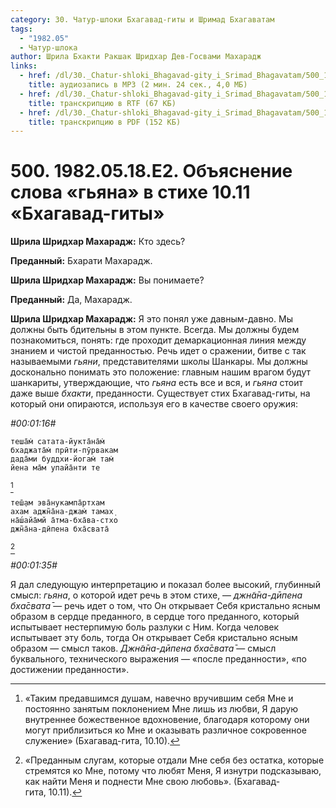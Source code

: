```yaml
---
category: 30. Чатур-шлоки Бхагавад-гиты и Шримад Бхагаватам
tags:
  - "1982.05"
  - Чатур-шлока
author: Шрила Бхакти Ракшак Шридхар Дев-Госвами Махарадж
links:
  - href: /dl/30._Chatur-shloki_Bhagavad-gity_i_Srimad_Bhagavatam/500_1982.05.18.E2_SridharMj_Objasnenie_slova_gjana_v_stihe_10.11_Bhagavad-gity.mp3
    title: аудиозапись в MP3 (2 мин. 24 сек., 4,0 МБ)
  - href: /dl/30._Chatur-shloki_Bhagavad-gity_i_Srimad_Bhagavatam/500_1982.05.18.E2_SridharMj_Objasnenie_slova_gjana_v_stihe_10.11_Bhagavad-gity.rtf
    title: транскрипцию в RTF (67 КБ)
  - href: /dl/30._Chatur-shloki_Bhagavad-gity_i_Srimad_Bhagavatam/500_1982.05.18.E2_SridharMj_Objasnenie_slova_gjana_v_stihe_10.11_Bhagavad-gity.pdf
    title: транскрипцию в PDF (152 КБ)
---
```


# 500. 1982.05.18.E2. Объяснение слова «гьяна» в стихе 10.11 «Бхагавад-гиты»

**Шрила Шридхар Махарадж:** Кто здесь?

**Преданный:** Бхарати Махарадж.

**Шрила Шридхар Махарадж:** Вы понимаете?

**Преданный:** Да, Махарадж.

**Шрила Шридхар Махарадж:** Я это понял уже давным-давно. Мы должны быть бдительны в этом пункте. Всегда. Мы должны будем познакомиться, понять: где проходит демаркационная линия между знанием и чистой преданностью. Речь идет о сражении, битве с так называемыми *гьяни*, представителями школы Шанкары. Мы должны досконально понимать это положение: главным нашим врагом будут шанкариты, утверждающие, что *гьяна* есть все и вся, и *гьяна* стоит даже выше *бхакти*, преданности. Существует стих Бхагавад-гиты, на который они опираются, используя его в качестве своего оружия:

*#00:01:16#*

    теша̄м̇ сатата-йукта̄на̄м̇
    бхаджата̄м̇ прӣти-пӯрвакам
    дада̄ми буддхи-йогам̇ там̇
    йена ма̄м упайа̄нти те
[^_ftn1]

    теш̣̄ам эва̄нукампа̄ртхам
    ахам аджн̃а̄на-джам̇ тамах̣
    на̄ш́айа̄мй а̄тма-бха̄ва-стхо
    джн̃а̄на-дӣпена бха̄свата̄
[^_ftn2]

*#00:01:35#*

Я дал следующую интерпретацию и показал более высокий, глубинный смысл: *гьяна*, о которой идет речь в этом стихе, — *джн̃а̄на-дӣпена бха̄свата̄* — речь идет о том, что Он открывает Себя кристально ясным образом в сердце преданного, в сердце того преданного, который испытывает нестерпимую боль разлуки с Ним. Когда человек испытывает эту боль, тогда Он открывает Себя кристально ясным образом — смысл таков. *Джн̃а̄на-дӣпена бха̄свата̄* — смысл буквального, технического выражения — «после преданности», «по достижении преданности».



[^_ftn1]: «Таким предавшимся душам, навечно вручившим себя Мне и постоянно занятым поклонением Мне лишь из любви, Я дарую внутреннее божественное вдохновение, благодаря которому они могут приблизиться ко Мне и оказывать различное сокровенное служение» (Бхагавад-гита, 10.10).

[^_ftn2]: «Преданным слугам, которые отдали Мне себя без остатка, которые стремятся ко Мне, потому что любят Меня, Я изнутри подсказываю, как найти Меня и поднести Мне свою любовь». (Бхагавад-гита, 10.11).

